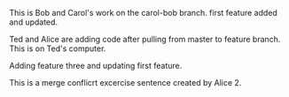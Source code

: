 
This is Bob and Carol's work on the carol-bob branch. first feature added and updated.

Ted and Alice are adding code after pulling from master to feature branch. This is on Ted's computer. 

Adding feature three and updating first feature.

This is a merge conflicrt excercise sentence created by Alice 2.

